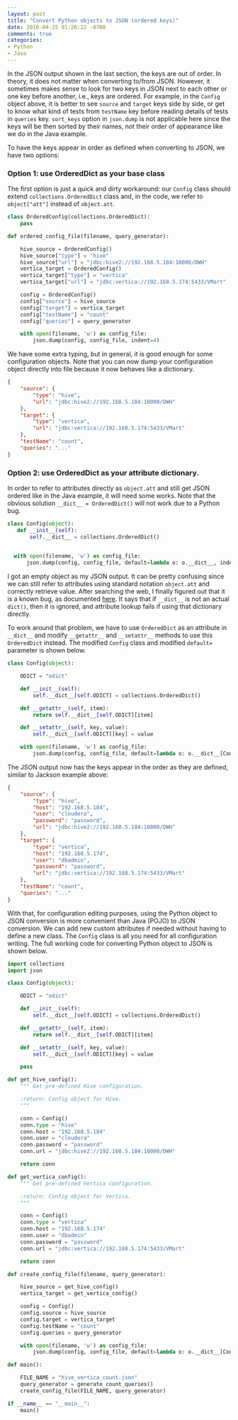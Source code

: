 ```yaml
---
layout: post
title: "Convert Python objects to JSON (ordered keys)"
date: 2016-04-25 01:26:22 -0700
comments: true
categories: 
- Python
- Java
---
```


In the JSON output shown in the last section, the keys are out of order.
In theory, it does not matter when converting to/from JSON.
However, it sometimes makes sense to look for two keys in JSON next to each other or one key before another, i.e., keys are ordered.
For example, in the `Config` object above, it is better to see `source` and `target` keys side by side, or get to know what kind of tests from `testName` key before reading details of tests in `queries` key.
`sort_keys` option in `json.dump` is not applicable here since the keys will be then sorted by their names, not their order of appearance like we do in the Java example. 

To have the keys appear in order as defined when converting to JSON, we have two options:

### Option 1: use OrderedDict as your base class

The first option is just a quick and dirty workaround: our `Config` class should extend `collections.OrderedDict` class and, in the code, we refer to `object["att"]` instead of `object.att`.

``` python Example of using OrderedDict as your Config class
class OrderedConfig(collections.OrderedDict):
    pass

def ordered_config_file(filename, query_generator):

    hive_source = OrderedConfig()
    hive_source["type"] = "hive"
    hive_source["url"] = "jdbc:hive2://192.168.5.184:10000/DWH"
    vertica_target = OrderedConfig()
    vertica_target["type"] = "vertica"
    vertica_target["url"] = "jdbc:vertica://192.168.5.174:5433/VMart"

    config = OrderedConfig()
    config["source"] = hive_source
    config["target"] = vertica_target
    config["testName"] = "count"
    config["queries"] = query_generator

    with open(filename, 'w') as config_file:
        json.dump(config, config_file, indent=4)
```

We have some extra typing, but in general, it is good enough for some configuration objects.
Note that you can now dump your configuration object directly into file because it now behaves like a dictionary.

``` json Pretty print
{
    "source": {
        "type": "hive", 
        "url": "jdbc:hive2://192.168.5.184:10000/DWH"
    }, 
    "target": {
        "type": "vertica", 
        "url": "jdbc:vertica://192.168.5.174:5433/VMart"
    }, 
    "testName": "count", 
    "queries": "..."
}
```

### Option 2: use OrderedDict as your attribute dictionary.

In order to refer to attributes directly as `object.att` and still get JSON ordered like in the Java example, it will need some works.
Note that the obvious solution `__dict__ = OrderedDict()` will not work due to a Python bug. 

``` python Failed attempt due to a Python bug
class Config(object):
   def __init__(self):
       self.__dict__ = collections.OrderedDict()
       

  with open(filename, 'w') as config_file:
      json.dump(config, config_file, default=lambda o: o.__dict__, indent=4)
```

I got an empty object as my JSON output.
It can be pretty confusing since we can still refer to attributes using standard notation `object.att` and correctly retrieve value.
After searching the web, I finally figured out that it is a known bug, as documented [here](https://mail.python.org/pipermail/python-bugs-list/2006-April/033155.html).
It says that if `__dict__` is not an actual `dict()`, then it is ignored, and attribute lookup fails if using that dictionary directly.

To work around that problem, we have to use `OrderedDict` as an attribute in `__dict__` and modify `__getattr__` and `__setattr__` methods to use this `OrderedDict` instead.
The modified `Config` class and modified `default=` parameter is shown below.

``` python Modified Config class
class Config(object):

    ODICT = "odict"

    def __init__(self):
        self.__dict__[self.ODICT] = collections.OrderedDict()

    def __getattr__(self, item):
        return self.__dict__[self.ODICT][item]

    def __setattr__(self, key, value):
        self.__dict__[self.ODICT][key] = value
```

``` python Modified JSON dump
    with open(filename, 'w') as config_file:
        json.dump(config, config_file, default=lambda o: o.__dict__[Config.ODICT], indent=4)
```

The JSON output now has the keys appear in the order as they are defined, similar to Jackson example above:

``` json Pretty print with ordering
{
    "source": {
        "type": "hive", 
        "host": "192.168.5.184", 
        "user": "cloudera", 
        "password": "password", 
        "url": "jdbc:hive2://192.168.5.184:10000/DWH"
    }, 
    "target": {
        "type": "vertica", 
        "host": "192.168.5.174", 
        "user": "dbadmin", 
        "password": "password", 
        "url": "jdbc:vertica://192.168.5.174:5433/VMart"
    }, 
    "testName": "count", 
    "queries": "..."
}
```

With that, for configuration editing purposes, using the Python object to JSON conversion is more convenient than Java (POJO) to JSON conversion. 
We can add new custom attributes if needed without having to define a new class.
The `Config` class is all you need for all configuration writing.
The full working code for converting Python object to JSON is shown below.

``` python Full code
import collections
import json

class Config(object):

    ODICT = "odict"

    def __init__(self):
        self.__dict__[self.ODICT] = collections.OrderedDict()

    def __getattr__(self, item):
        return self.__dict__[self.ODICT][item]

    def __setattr__(self, key, value):
        self.__dict__[self.ODICT][key] = value

    pass

def get_hive_config():
    """ Get pre-defined Hive configuration.

    :return: Config object for Hive.
    """

    conn = Config()
    conn.type = "hive"
    conn.host = "192.168.5.184"
    conn.user = "cloudera"
    conn.password = "password"
    conn.url = "jdbc:hive2://192.168.5.184:10000/DWH"

    return conn

def get_vertica_config():
    """ Get pre-defined Vertica configuration.

    :return: Config object for Vertica.
    """

    conn = Config()
    conn.type = "vertica"
    conn.host = "192.168.5.174"
    conn.user = "dbadmin"
    conn.password = "password"
    conn.url = "jdbc:vertica://192.168.5.174:5433/VMart"

    return conn

def create_config_file(filename, query_generator):

    hive_source = get_hive_config()
    vertica_target = get_vertica_config()

    config = Config()
    config.source = hive_source
    config.target = vertica_target
    config.testName = "count"
    config.queries = query_generator

    with open(filename, 'w') as config_file:
        json.dump(config, config_file, default=lambda o: o.__dict__[Config.ODICT], indent=4)

def main():

    FILE_NAME = "hive_vertica_count.json"
    query_generator = generate_count_queries()
    create_config_file(FILE_NAME, query_generator)

if __name__ == "__main__":
    main()
```
